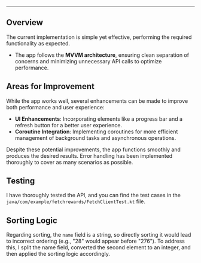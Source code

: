 
---

## Overview

The current implementation is simple yet effective, performing the required functionality as expected.

- The app follows the **MVVM architecture**, ensuring clean separation of concerns and minimizing unnecessary API calls to optimize performance.

## Areas for Improvement

While the app works well, several enhancements can be made to improve both performance and user experience:

- **UI Enhancements**: Incorporating elements like a progress bar and a refresh button for a better user experience.
- **Coroutine Integration**: Implementing coroutines for more efficient management of background tasks and asynchronous operations.

Despite these potential improvements, the app functions smoothly and produces the desired results. Error handling has been implemented thoroughly to cover as many scenarios as possible.

## Testing

I have thoroughly tested the API, and you can find the test cases in the `java/com/example/fetchrewards/FetchClientTest.kt` file.

## Sorting Logic

Regarding sorting, the `name` field is a string, so directly sorting it would lead to incorrect ordering (e.g., "28" would appear before "276"). To address this, I split the name field, converted the second element to an integer, and then applied the sorting logic accordingly.
